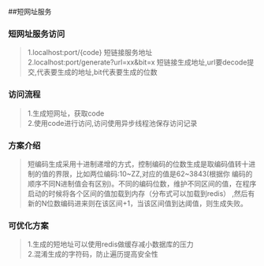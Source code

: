 
##短网址服务
### 短网址服务访问 
>1.localhost:port/{code} 短链接服务地址<br/>
>2.localhost:port/generate?url=xx&bit=x 短链接生成地址,url要decode提交,代表要生成的地址,bit代表要生成的位数

### 访问流程
>1.生成短网址，获取code<br/>
>2.使用code进行访问,访问使用异步线程池保存访问记录

### 方案介绍
>短编码生成采用十进制递增的方式，控制编码的位数生成是取编码值转十进制的值的界限，比如两位编码:10~ZZ,对应的值是62~3843(根据你
编码的顺序不同N进制值会有区别)。不同的编码位数，维护不同区间的值，在程序启动的时候将各个区间的值加载到内存（分布式可以加载到redis）
,然后有新的N位数编码进来则在该区间+1，当该区间值到达阈值，则生成失败。
### 可优化方案
>1.生成的短地址可以使用redis做缓存减小数据库的压力<br/>
>2.混淆生成的字符码，防止遍历提高安全性

